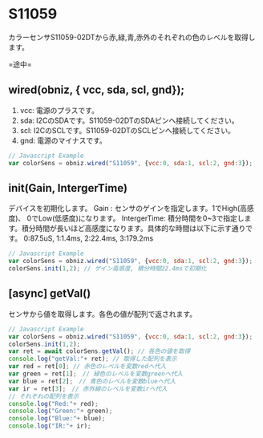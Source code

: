 # S11059
カラーセンサS11059-02DTから赤,緑,青,赤外のそれぞれの色のレベルを取得します。

=途中=

## wired(obniz,  { vcc, sda, scl, gnd});

1. vcc: 電源のプラスです。
2. sda: I2CのSDAです。S11059-02DTのSDAピンへ接続してください。
3. scl: I2CのSCLです。S11059-02DTのSCLピンへ接続してください。
4. gnd: 電源のマイナスです。

```Javascript
// Javascript Example
var colorSens = obniz.wired("S11059", {vcc:0, sda:1, scl:2, gnd:3});
```

## init(Gain, IntergerTime)
デバイスを初期化します。
Gain : センサのゲインを指定します。1でHigh(高感度)、 0でLow(低感度)になります。
IntergerTime: 積分時間を0~3で指定します。積分時間が長いほど高感度になります。具体的な時間は以下に示す通りです。
0:87.5uS, 1:1.4ms, 2:22.4ms, 3:179.2ms

```Javascript
// Javascript Example
var colorSens = obniz.wired("S11059", {vcc:0, sda:1, scl:2, gnd:3});
colorSens.init(1,2); // ゲイン高感度, 積分時間22.4msで初期化
```

## [async] getVal()
センサから値を取得します。各色の値が配列で返されます。

```Javascript
// Javascript Example
var colorSens = obniz.wired("S11059", {vcc:0, sda:1, scl:2, gnd:3});
colorSens.init(1,2);
var ret = await colorSens.getVal(); // 各色の値を取得
console.log("getVal:"+ ret); // 取得した配列を表示
var red = ret[0]; // 赤色のレベルを変数redへ代入
var green = ret[1];　// 緑色のレベルを変数greenへ代入
var blue = ret[2];　// 青色のレベルを変数blueへ代入
var ir = ret[3];　// 赤外線のレベルを変数irへ代入
// それぞれの配列を表示
console.log("Red:"+ red);
console.log("Green:"+ green);
console.log("Blue:"+ blue);
console.log("IR:"+ ir);
```
